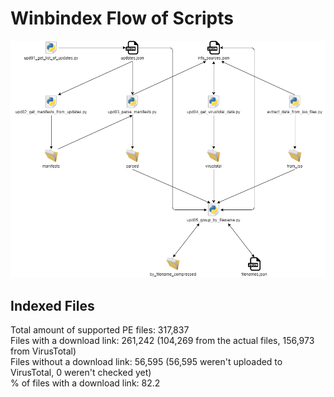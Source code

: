 # Winbindex Flow of Scripts

![winbindex-scripts-flow.png](winbindex-scripts-flow.png)

## Indexed Files

<!--FileStats-->
Total amount of supported PE files: 317,837  
Files with a download link: 261,242 (104,269 from the actual files, 156,973 from VirusTotal)  
Files without a download link: 56,595 (56,595 weren't uploaded to VirusTotal, 0 weren't checked yet)  
% of files with a download link: 82.2  
<!--/FileStats-->
